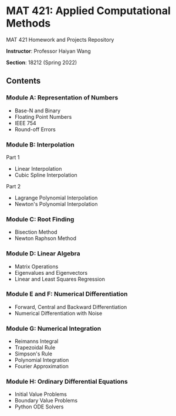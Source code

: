 # MAT 421: Applied Computational Methods 
MAT 421 Homework and Projects Repository

**Instructor**: Professor Haiyan Wang

**Section**: 18212 (Spring 2022)

## Contents
### Module A: Representation of Numbers
* Base-N and Binary
* Floating Point Numbers
* IEEE 754
* Round-off Errors

### Module B: Interpolation
Part 1
* Linear Interpolation
* Cubic Spline Interpolation

Part 2
* Lagrange Polynomial Interpolation
* Newton's Polynomial Interpolation

### Module C: Root Finding
* Bisection Method
* Newton Raphson Method

### Module D: Linear Algebra
* Matrix Operations
* Eigenvalues and Eigenvectors
* Linear and Least Squares Regression

### Module E and F: Numerical Differentiation
* Forward, Central and Backward Differentiation
* Numerical Differentiation with Noise

### Module G: Numerical Integration
* Reimanns Integral
* Trapezoidal Rule
* Simpson's Rule
* Polynomial Integration
* Fourier Approximation

### Module H: Ordinary Differential Equations
* Initial Value Problems
* Boundary Value Problems
* Python ODE Solvers
